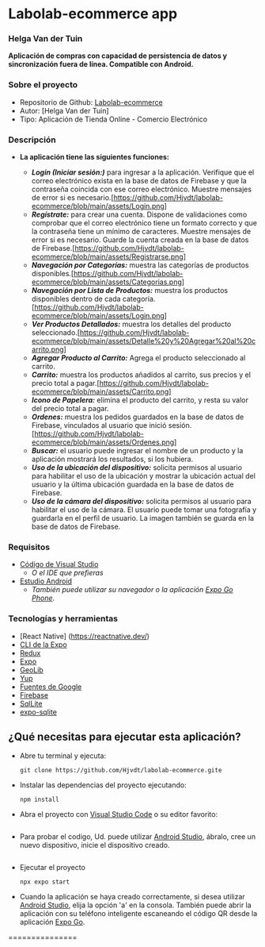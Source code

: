 # Labolab-ecommerce app

### Helga Van der Tuin

**Aplicación de compras con capacidad de persistencia de datos y sincronización fuera de línea. Compatible con Android.**

### Sobre el proyecto

- Repositorio de Github: [Labolab-ecommerce](https://github.com/Hjvdt/labolab-ecommerce.git)
- Autor: [Helga Van der Tuin]
- Tipo: Aplicación de Tienda Online - Comercio Electrónico

### Descripción

- **La aplicación tiene las siguientes funciones:**

  - **_Login (Iniciar sesión:)_** para ingresar a la aplicación. Verifique que el correo electrónico exista en la base de datos de Firebase y que la contraseña coincida con ese correo electrónico. Muestre mensajes de error si es necesario.[https://github.com/Hjvdt/labolab-ecommerce/blob/main/assets/Login.png]
  - **_Regístrate:_** para crear una cuenta. Dispone de validaciones como comprobar que el correo electrónico tiene un formato correcto y que la contraseña tiene un mínimo de caracteres. Muestre mensajes de error si es necesario. Guarde la cuenta creada en la base de datos de Firebase.[https://github.com/Hjvdt/labolab-ecommerce/blob/main/assets/Registrarse.png]
  - **_Navegación por Categorías:_** muestra las categorías de productos disponibles.[https://github.com/Hjvdt/labolab-ecommerce/blob/main/assets/Categorias.png]
  - **_Navegación por Lista de Productos:_** muestra los productos disponibles dentro de cada categoría.[https://github.com/Hjvdt/labolab-ecommerce/blob/main/assets/Login.png]
  - **_Ver Productos Detallados:_** muestra los detalles del producto seleccionado.[https://github.com/Hjvdt/labolab-ecommerce/blob/main/assets/Detalle%20y%20Agregar%20al%20carrito.png]
  - **_Agregar Producto al Carrito:_** Agrega el producto seleccionado al carrito.
  - **_Carrito:_** muestra los productos añadidos al carrito, sus precios y el precio total a pagar.[https://github.com/Hjvdt/labolab-ecommerce/blob/main/assets/Carrito.png]
  - **_Icono de Papelera:_** elimina el producto del carrito, y resta su valor del precio total a pagar.
  - **_Ordenes:_** muestra los pedidos guardados en la base de datos de Firebase, vinculados al usuario que inició sesión.[https://github.com/Hjvdt/labolab-ecommerce/blob/main/assets/Ordenes.png]
  - **_Buscar:_** el usuario puede ingresar el nombre de un producto y la aplicación mostrará los resultados, si los hubiera.
  - **_Uso de la ubicación del dispositivo:_** solicita permisos al usuario para habilitar el uso de la ubicación y mostrar la ubicación actual del usuario y la última ubicación guardada en la base de datos de Firebase.
  - **_Uso de la cámara del dispositivo:_** solicita permisos al usuario para habilitar el uso de la cámara. El usuario puede tomar una fotografía y guardarla en el perfil de usuario. La imagen también se guarda en la base de datos de Firebase.

### Requisitos

- [Código de Visual Studio](https://code.visualstudio.com/)
  - _O el IDE que prefieras_
- [Estudio Android](https://developer.android.com/studio?hl=es-419)
  - _También puede utilizar su navegador o la aplicación [Expo Go Phone](https://expo.dev/client)_.

### Tecnologías y herramientas

- [React Native] (https://reactnative.dev/)
- [CLI de la Expo](https://docs.expo.dev/more/expo-cli/)
- [Redux](https://redux.js.org/)
- [Expo](https://docs.expo.dev/)
- [GeoLib](https://www.npmjs.com/package/geolib)
- [Yup](https://www.npmjs.com/package/yup)
- [Fuentes de Google](https://fonts.google.com/)
- [Firebase](https://firebase.google.com/?hl=es)
- [SqlLite](https://www.sqlite.org/index.html)
- [expo-sqlite](https://docs.expo.dev/versions/latest/sdk/sqlite/)

## ¿Qué necesitas para ejecutar esta aplicación?

- Abre tu terminal y ejecuta:
  ```
  git clone https://github.com/Hjvdt/labolab-ecommerce.gite
  ```
- Instalar las dependencias del proyecto ejecutando:
  ```
  npm install
  ```
- Abra el proyecto con [Visual Studio Code](https://code.visualstudio.com/) o su editor favorito:
  ```

  ```
- Para probar el codigo, Ud. puede utilizar [Android Studio](https://developer.android.com/studio?hl=es-419), ábralo, cree un nuevo dispositivo, inicie el dispositivo creado.
  ```

  ```
- Ejecutar el proyecto
  ```
  npx expo start
  ```
- Cuando la aplicación se haya creado correctamente, si desea utilizar [Android Studio](https://developer.android.com/studio?hl=es-419), elija la opción \'a\' en la consola. También puede abrir la aplicación con su teléfono inteligente escaneando el código QR desde la aplicación [Expo Go](https://expo.dev/client).

===============
​
